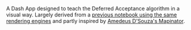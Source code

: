 A Dash App designed to teach the Deferred Acceptance algorithm in a visual way. Largely derived from a [previous notebook using the same rendering engines](https://github.com/jbrightuniverse/VisualDeferredAcceptance/blob/main/deferred_acceptance.ipynb) and partly inspired by [Amedeus D'Souza's Mapinator](https://github.com/michaelpetersubc/mapinator/blob/master/mapinator_readme/mapinator_readme.md).
